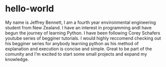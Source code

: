 # hello-world
My name is Jeffrey Bennett, I am a fourth year environmental engineering student from New Zealand. 
I have an interest in programming andI have begun the journey of learning Python.
I have been following Corey Schafers youtube series of begginer tutorials.
I would highly reccomend checking out his begginer series for anybody learning python as his method of explanation and execution is concise and simple.
Great to be part of the comunity and I'm excited to start some small projects and expand my knowledge.
